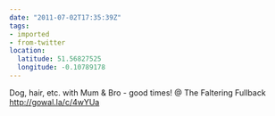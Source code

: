 ```yaml
---
date: "2011-07-02T17:35:39Z"
tags:
- imported
- from-twitter
location:
  latitude: 51.56827525
  longitude: -0.10789178
---
```

Dog, hair, etc. with Mum & Bro - good times! @ The Faltering Fullback http://gowal.la/c/4wYUa
